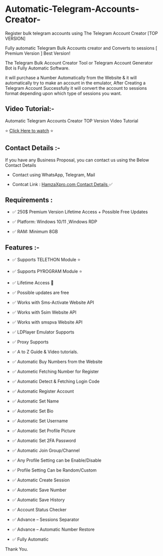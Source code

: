 # Automatic-Telegram-Accounts-Creator-
Register bulk telegram accounts using The Telegram Account Creator [TOP VERSION]



Fully automatic Telegram Bulk Accounts creator and Converts to sessions [ Premium Version ] Best Version!

The Telegram Bulk Account Creator Tool or  Telegram Account Generator Bot is Fully Automatic Software.

it will purchase a Number Automatically from the Website & it will automatically try to make an account in the emulator, After Creating a Telegram Account Successfully it will convert the account to sessions format depending upon which type of sessions you want.

## Video Tutorial:-

Automatic Telegram Accounts Creator TOP Version Video Tutorial

⭐  [Click Here to watch](https://youtu.be/icW7Obf_MEA?si=6wuJtiE5Mx9TZYrC)  ⭐

## Contact Details :-

If you have any Business Proposal, you can contact us using the Below Contact Details

- Contact using WhatsApp, Telegram, Mail 

- Contcat Link  : [HamzaXpro.com Contact Details ](https://www.hamzaxpro.com/contact) ✅

## Requirements :

- ✅ 250$ Premium Version Lifetime Access + Possible Free Updates

- ✅ Platform: Windows 10/11 ,Windows RDP

- ✅ RAM: Minimum 8GB



## Features :- 

- ✅ Supports TELETHON Module ⭐

- ✅ Supports  PYROGRAM Module ⭐

- ✅ Lifetime Access 💯

- ✅ Possible updates are free 

- ✅ Works with Sms-Activate Website API

- ✅ Works with 5sim Website API

- ✅ Works with smspva Website API

- ✅ LDPlayer Emulator Supports

- ✅ Proxy Supports

- ✅ A to Z Guide & Video tutorials.

- ✅ Automatic Buy Numbers from the Website

- ✅ Autometic Fetching Number for Register

- ✅ Automatic Detect & Fetching Login Code

- ✅ Automatic Register Account

- ✅ Automatic Set Name

- ✅ Automatic Set Bio

- ✅ Automatic Set Username

- ✅ Automatic Set Profile Picture

- ✅ Automatic Set 2FA Password

- ✅ Automatic Join Group/Channel

- ✅ Any Profile Setting can be Enable/Disable

- ✅ Profile Setting Can be Random/Custom

- ✅ Automatic Create Session

- ✅ Automatic Save Number

- ✅ Automatic Save History

- ✅ Account Status Checker

- ✅ Advance – Sessions Separator

- ✅ Advance – Automatic Number Restore

- ✅ Fully Automatic

Thank You.

